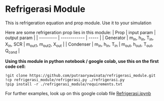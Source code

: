 # Refrigerasi Module
This is refrigeration equation and prop module. Use it to your simulation

Here are some refrigeration prop lies in this module:
| Prop      | input param                                                         | output param |
| --------- | ------------                                                        | ----- |
| Generator | m<sub>in</sub>, h<sub>in</sub>, T<sub>in</sub>, X<sub>in</sub>, SCR | m<sub>out1</sub>, m<sub>out2</sub>, X<sub>out</sub> |
| Condenser | m<sub>in</sub>, h<sub>in</sub>, T<sub>in</sub>                      | m<sub>out</sub>, h<sub>out</sub>, T<sub>out</sub>, Q<sub>cond</sub> |

**Using this module in python notebook / google colab, use this on the first code cell:**

    !git clone https://github.com/putraaryawinata/refrigerasi_module.git
    !cp refrigerasi_module/refrigerasi.py ./refrigerasi.py
    !pip install -r ./refrigerasi_module/requirements.txt

For further examples, look up on this google colab file [Refrigerasi.ipynb](https://colab.research.google.com/drive/1j23EkTVgXLsldmrEhr-A79fl5JC5URJ6#scrollTo=5ym3RoWtsSNL)
